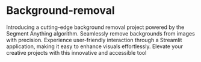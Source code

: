 # Background-removal
Introducing a cutting-edge background removal project powered by the Segment Anything algorithm. Seamlessly remove backgrounds from images with precision. Experience user-friendly interaction through a Streamlit application, making it easy to enhance visuals effortlessly. Elevate your creative projects with this innovative and accessible tool
